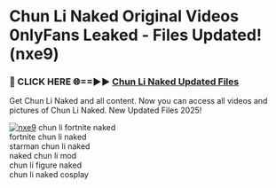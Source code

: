# Chun Li Naked Original Videos 0nlyFans Leaked - Files Updated! (nxe9)

<h3>🔴 CLICK HERE 🌐==►► <a href="https://tinyurl.com/yckcrads" rel="nofollow">Chun Li Naked Updated Files</a></h3>

Get Chun Li Naked and all content. Now you can access all videos and pictures of Chun Li Naked. New Updated Files 2025!

[![nxe9](https://i.imgur.com/hpKpOFt.gif)](https://tinyurl.com/yckcrads)
chun li fortnite naked<br>
fortnite chun li naked<br>
starman chun li naked<br>
naked chun li mod<br>
chun li figure naked<br>
chun li naked cosplay